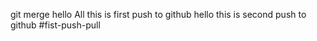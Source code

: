 



git merge
hello All this is first push to github
hello this is second push to github
#fist-push-pull
